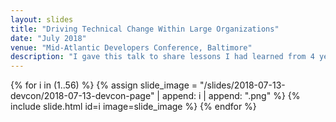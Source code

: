 ```yaml
---
layout: slides
title: "Driving Technical Change Within Large Organizations"
date: "July 2018"
venue: "Mid-Atlantic Developers Conference, Baltimore"
description: "I gave this talk to share lessons I had learned from 4 years building modern cloud-based software in the federal government. Our team had previously launched the first cloud-based system at Centers for Medicare and Medicaid and successfully integrated numerous Silicon Valley software development practices into the agency. I lost the speaker notes, so I only have the slides for this talk. I like to use a lot of gifs in my talks which don't always come through in the slide images."
---
```


{% for i in (1..56) %}
  {% assign slide_image = "/slides/2018-07-13-devcon/2018-07-13-devcon-page" | append: i | append: ".png" %}
  {% include slide.html id=i image=slide_image %}
{% endfor %} 
